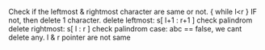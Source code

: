 Check if the leftmost & rightmost character are same or not.
{
while l<r
}
IF not, then delete 1 character.
delete leftmost: s[ l+1 : r+1 ]
check palindrom
delete rightmost: s[ l : r ]
check palindrom
​
case: abc == false, we cant delete any.
l & r pointer are not same
​